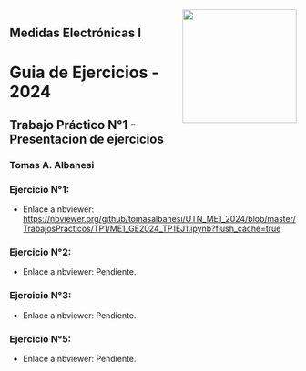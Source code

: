 <img src="./img/logo_UTN.svg" align="right" width="200" /> 

## Medidas Electrónicas I

# Guia de Ejercicios - 2024
## Trabajo Práctico N°1 - Presentacion de ejercicios
### Tomas A. Albanesi

### Ejercicio N°1:
- Enlace a nbviewer: https://nbviewer.org/github/tomasalbanesi/UTN_ME1_2024/blob/master/TrabajosPracticos/TP1/ME1_GE2024_TP1EJ1.ipynb?flush_cache=true

### Ejercicio N°2:
- Enlace a nbviewer: Pendiente.

### Ejercicio N°3:
- Enlace a nbviewer: Pendiente.

### Ejercicio N°5:
- Enlace a nbviewer: Pendiente.